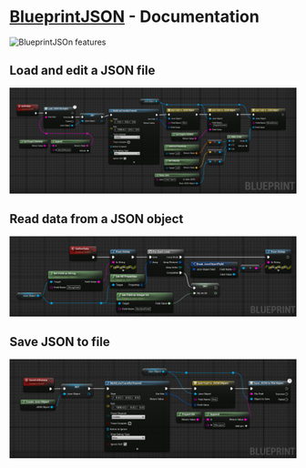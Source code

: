 # [BlueprintJSON](https://www.unrealengine.com/marketplace/en-US/product/blueprintjson) - Documentation
![BlueprintJSOn features](https://cdn1.epicgames.com/ue/product/Screenshot/Slide1-1920x1080-ef991bd1b37999045d2518ac4841b9c3.PNG)
## Load and edit a JSON file
![Load and read JSON](https://github.com/Pandoa/BlueprintJSON/blob/master/Images/AddFields.png?raw=true)
## Read data from a JSON object
![Read data from JSON](https://github.com/Pandoa/BlueprintJSON/blob/master/Images/ReadObject.png?raw=true)
## Save JSON to file
![Save JSON to file](https://github.com/Pandoa/BlueprintJSON/blob/master/Images/SaveObject.png?raw=true)

